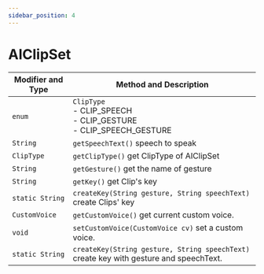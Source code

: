 ```yaml
---
sidebar_position: 4
---
```


# AIClipSet

| Modifier and Type | Method and Description                                       |
| ----------------- | ------------------------------------------------------------ |
| `enum`            | `ClipType` <br />- CLIP_SPEECH <br />- CLIP_GESTURE<br />- CLIP_SPEECH_GESTURE |
| `String`          | `getSpeechText()` speech to speak                            |
| `ClipType`        | `getClipType()` get ClipType of AIClipSet                    |
| `String`          | `getGesture()` get the name of gesture                       |
| `String`          | `getKey()`  get Clip's key                                   |
| `static String`   | `createKey(String gesture, String speechText)` create Clips' key |
| `CustomVoice`     | `getCustomVoice()` get current custom voice. |
| `void`            | `setCustomVoice(CustomVoice cv)` set a custom voice. |
| `static String`   | `createKey(String gesture, String speechText)` create key with gesture and speechText. |

